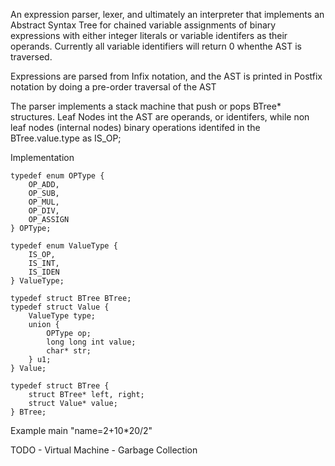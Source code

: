An expression parser, lexer, and ultimately an interpreter that implements an Abstract Syntax Tree for chained 
variable assignments of binary expressions with either
integer literals or variable identifers as their operands. Currently all variable identifiers will return 0 whenthe AST is traversed.

Expressions are parsed from Infix notation, and the AST is printed in Postfix notation by doing
a pre-order traversal of the AST

The parser implements a stack machine that push or pops BTree* structures.
Leaf Nodes int the AST are operands, or identifers, while non leaf nodes (internal nodes) binary operations
identifed in the BTree.value.type as IS_OP;

Implementation

```
typedef enum OPType {
	OP_ADD,
	OP_SUB,
	OP_MUL,
	OP_DIV,
	OP_ASSIGN
} OPType;
```

```
typedef enum ValueType {
	IS_OP,
	IS_INT,
	IS_IDEN
} ValueType;
```

```
typedef struct BTree BTree;
typedef struct Value {
	ValueType type;
	union {
		OPType op;
		long long int value;
		char* str;
	} u1;
} Value;
```


```
typedef struct BTree {
	struct BTree* left, right;
	struct Value* value;
} BTree;
```

Example
	main "name=2+10*20/2"

TODO
	- Virtual Machine
	- Garbage Collection 
